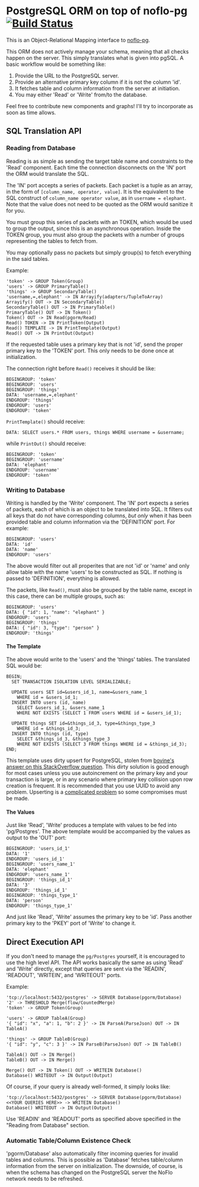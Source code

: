 PostgreSQL ORM on top of noflo-pg [![Build Status](https://secure.travis-ci.org/kenhkan/noflo-pgorm.png?branch=master)](https://travis-ci.org/kenhkan/noflo-pgorm)
===============================

This is an Object-Relational Mapping interface to
[noflo-pg](https://github.com/kenhkan/noflo-pg).

This ORM does not actively manage your schema, meaning that all checks
happen on the server. This simply translates what is given into pgSQL.
A basic workflow would be something like:

  1. Provide the URL to the PostgreSQL server.
  2. Provide an alternative primary key column if it is not the column
     'id'.
  3. It fetches table and column information from the server at
     initiation.
  4. You may either 'Read' or 'Write' from/to the database.

Feel free to contribute new components and graphs! I'll try to
incorporate as soon as time allows.


SQL Translation API
------------------------------

### Reading from Database

Reading is as simple as sending the target table name and constraints to
the 'Read' component. Each time the connection disconnects on the 'IN'
port the ORM would translate the SQL.

The 'IN' port accepts a series of packets. Each packet is a tuple as an
array, in the form of `[column_name, operator, value]`.  It is the
equivalent to the SQL construct of `column_name operator value`, as in
`username = elephant`. Note that the value does not need to be quoted as
the ORM would sanitize it for you.

You must group this series of packets with an TOKEN, which would be used
to group the output, since this is an asynchronous operation. Inside the
TOKEN group, you must also group the packets with a number of groups
representing the tables to fetch from.

You may optionally pass no packets but simply group(s) to fetch
everything in the said tables.

Example:

    'token' -> GROUP Token(Group)
    'users' -> GROUP PrimaryTable()
    'things' -> GROUP SecondaryTable()
    'username,=,elephant' -> IN Arrayify(adapters/TupleToArray)
    Arrayify() OUT -> IN SecondaryTable()
    SecondaryTable() OUT -> IN PrimaryTable()
    PrimaryTable() OUT -> IN Token()
    Token() OUT -> IN Read(pgorm/Read)
    Read() TOKEN -> IN PrintToken(Output)
    Read() TEMPLATE -> IN PrintTemplate(Output)
    Read() OUT -> IN PrintOut(Output)

If the requested table uses a primary key that is not 'id', send the
proper primary key to the 'TOKEN' port. This only needs to be done once at
initialization.

The connection right before `Read()` receives it should be like:

    BEGINGROUP: 'token'
    BEGINGROUP: 'users'
    BEGINGROUP: 'things'
    DATA: 'username,=,elephant'
    ENDGROUP: 'things'
    ENDGROUP: 'users'
    ENDGROUP: 'token'

`PrintTemplate()` should receive:

    DATA: SELECT users.* FROM users, things WHERE username = &username;

while `PrintOut()` should receive:

    BEGINGROUP: 'token'
    BEGINGROUP: 'username'
    DATA: 'elephant'
    ENDGROUP: 'username'
    ENDGROUP: 'token'


### Writing to Database

Writing is handled by the 'Write' component. The 'IN' port expects a
series of packets, each of which is an object to be translated into SQL.
It filters out all keys that do not have corresponding columns, *but
only* when it has been provided table and column information via the
'DEFINITION' port. For example:

    BEGINGROUP: 'users'
    DATA: 'id'
    DATA: 'name'
    ENDGROUP: 'users'

The above would filter out all properites that are not 'id' or 'name'
and only allow table with the name 'users' to be constructed as SQL. If
nothing is passed to 'DEFINITION', everything is allowed.

The packets, like `Read()`, must also be grouped by the table name,
except in this case, there can be multiple groups, such as:

    BEGINGROUP: 'users'
    DATA: { "id": 1, "name": "elephant" }
    ENDGROUP: 'users'
    BEGINGROUP: 'things'
    DATA: { "id": 3, "type": "person" }
    ENDGROUP: 'things'

#### The Template

The above would write to the 'users' and the 'things' tables. The
translated SQL would be:

    BEGIN;
      SET TRANSACTION ISOLATION LEVEL SERIALIZABLE;

      UPDATE users SET id=&users_id_1, name=&users_name_1
        WHERE id = &users_id_1;
      INSERT INTO users (id, name)
        SELECT &users_id_1, &users_name_1
        WHERE NOT EXISTS (SELECT 1 FROM users WHERE id = &users_id_1);

      UPDATE things SET id=&things_id_3, type=&things_type_3
        WHERE id = &things_id_3;
      INSERT INTO things (id, type)
        SELECT &things_id_3, &things_type_3
        WHERE NOT EXISTS (SELECT 3 FROM things WHERE id = &things_id_3);
    END;

This template uses dirty upsert for PostgreSQL, stolen from [bovine's
answer on this StackOverflow
question](http://stackoverflow.com/questions/1109061/insert-on-duplicate-update-postgresql).
This dirty solution is good enough for most cases unless you use
autoincrement on the primary key and your transaction is large, or in any
scenario where primary key collision upon row creation is frequent. It is
recommended that you use UUID to avoid any problem. Upserting is a
[complicated
problem](http://www.depesz.com/2012/06/10/why-is-upsert-so-complicated/)
so some compromises must be made.

#### The Values

Just like 'Read', 'Write' produces a template with values to be fed into
'pg/Postgres'. The above template would be accompanied by the values as
output to the 'OUT' port:

    BEGINGROUP: 'users_id_1'
    DATA: '1'
    ENDGROUP: 'users_id_1'
    BEGINGROUP: 'users_name_1'
    DATA: 'elephant'
    ENDGROUP: 'users_name_1'
    BEGINGROUP: 'things_id_1'
    DATA: '3'
    ENDGROUP: 'things_id_1'
    BEGINGROUP: 'things_type_1'
    DATA: 'person'
    ENDGROUP: 'things_type_1'

And just like 'Read', 'Write' assumes the primary key to be 'id'. Pass
another primary key to the 'PKEY' port of 'Write' to change it.


Direct Execution API
------------------------------

If you don't need to manage the `pg/Postgres` yourself, it is encouraged
to use the high level API. The API works basically the same as using
'Read' and 'Write' directly, except that queries are sent via the
'READIN', 'READOUT', 'WRITEIN', and 'WRITEOUT' ports.

Example:

    'tcp://localhost:5432/postgres' -> SERVER Database(pgorm/Database)
    '2' -> THRESHOLD Merge(flow/CountedMerge)
    'token' -> GROUP Token(Group)

    'users' -> GROUP TableA(Group)
    '{ "id": "x", "a": 1, "b": 2 }' -> IN ParseA(ParseJson) OUT -> IN TableA()

    'things' -> GROUP TableB(Group)
    '{ "id": "y", "c": 3 }' -> IN ParseB(ParseJson) OUT -> IN TableB()

    TableA() OUT -> IN Merge()
    TableB() OUT -> IN Merge()

    Merge() OUT -> IN Token() OUT -> WRITEIN Database()
    Database() WRITEOUT -> IN Output(Output)

Of course, if your query is already well-formed, it simply looks like:

    'tcp://localhost:5432/postgres' -> SERVER Database(pgorm/Database)
    <<YOUR QUERIES HERE>> -> WRITEIN Database()
    Database() WRITEOUT -> IN Output(Output)

Use 'READIN' and 'READOUT' ports as specified above specified in the
"Reading from Database" section.


### Automatic Table/Column Existence Check

'pgorm/Database' also automatically filter incoming queries for invalid
tables and columns. This is possible as 'Database' fetches table/column
information from the server on initialization. The downside, of course,
is when the schema has changed on the PostgreSQL server the NoFlo
network needs to be refreshed.
